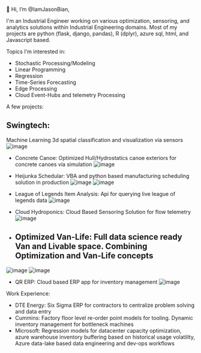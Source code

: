 
<!---
IamJasonBian/IamJasonBian is a ✨ special ✨ repository because its `README.md` (this file) appears on your GitHub profile.
You can click the Preview link to take a look at your changes.
--->

👋 Hi, I’m @IamJasonBian, 

I'm an Industrial Engineer working on various optimization, sensoring, and analytics solutions within Industrial Engineering domains. Most of my projects are python (flask, django, pandas), R (dplyr), azure sql, html, and Javascript based.

Topics I'm interested in: 
  * Stochastic Processing/Modeling 
  * Linear Programming
  * Regression
  * Time-Series Forecasting
  * Edge Processing
  * Cloud Event-Hubs and telemetry Processing
  
 A few projects:
  ## Swingtech: 
  Machine Learning 3d spatial classification and visualization via sensors
  ![image](https://user-images.githubusercontent.com/16582383/118032809-ed805980-b31c-11eb-965e-4729abbd7419.png)

  * Concrete Canoe: Optimized Hull/Hydrostatics canoe exteriors for concrete canoes via simulation
  ![image](https://user-images.githubusercontent.com/16582383/118032626-bd38bb00-b31c-11eb-93ca-d78dbe76b86b.png)

  
  * Heijunka Schedular: VBA and python based manufacturing scheduling solution in production
  ![image](https://user-images.githubusercontent.com/16582383/118032317-6337f580-b31c-11eb-88eb-cdbe0ab4fa45.png)
![image](https://user-images.githubusercontent.com/16582383/118032361-721ea800-b31c-11eb-8cb3-695b428a3486.png)

  * League of Legends Item Analysis: Api for querying live league of legends data
  ![image](https://user-images.githubusercontent.com/16582383/118032998-23254280-b31d-11eb-86bd-91ab7e18fee9.png)

  * Cloud Hydroponics: Cloud Based Sensoring Solution for flow telemetry 
  ![image](https://user-images.githubusercontent.com/16582383/118032925-0ab52800-b31d-11eb-9ff7-ad16fc96e6d4.png)

  * ## Optimized Van-Life: Full data science ready Van and Livable space. Combining Optimization and Van-Life concepts
  
  ![image](https://user-images.githubusercontent.com/16582383/118031913-e86eda80-b31b-11eb-88c2-2a4242a13c53.png)
  ![image](https://user-images.githubusercontent.com/16582383/118032867-fcffa280-b31c-11eb-9ad4-debc6f7168c2.png)


  * QR ERP: Cloud based ERP app for inventory management 
  ![image](https://user-images.githubusercontent.com/16582383/118032035-0dfbe400-b31c-11eb-93f7-4ec9914af902.png)

  
 Work Experience:
   * DTE Energy: Six Sigma ERP for contractors to centralize problem solving and data entry
   * Cummins: Factory floor level re-order point models for tooling. Dynamic inventory management for bottleneck machines
   * Microsoft: Regression models for datacenter capacity optimization, azure warehouse inventory buffering based on historical usage volatility, Azure data-lake based data engineering and dev-ops workflows
   
   
